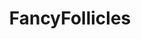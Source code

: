---
title: FancyFollicles
crosslinks:
- curlyhair
- HaircareScience
- Hair
- PhotoshopRequest
- shorthairedhotties
- toast
- WTF
- amiugly
- sexyhair
- metric_units
- fountainpens
- 4jlv93
- aww
- MakeupAddiction
- orlando
- EliteDangerous
---